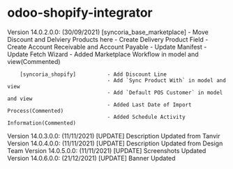 # odoo-shopify-integrator
Version 14.0.2.0.0: (30/09/2021)
		[syncoria_base_marketplace] - Move Discount and Delviery Products here
                                    - Create Delivery Product Field
                                    - Create Account Receivable and Account Payable
                                    - Update Manifest
                                    - Update Fetch Wizard
                                    - Added Marketplace Workflow in model and view(Commented)

		[syncoria_shopify]          - Add Discount Line
                                    - Add `Sync Product With` in model and view
                                    - Add `Default POS Customer` in model and view
                                    - Added Last Date of Import Process(Commented)
                                    - Added Schedule Activity Information(Commented)
Version 14.0.3.0.0: (11/11/2021) [UPDATE] Description Updated from Tanvir
Version 14.0.4.0.0: (11/11/2021) [UPDATE] Description Updated from Design Team
Version 14.0.5.0.0: (11/11/2021) [UPDATE] Screenshots Updated
Version 14.0.6.0.0: (21/12/2021) [UPDATE] Banner Updated
                                    
                                    